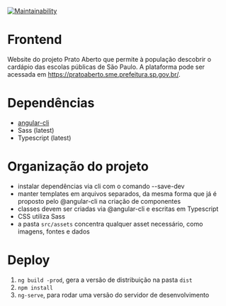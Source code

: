 [![Maintainability](https://api.codeclimate.com/v1/badges/7d34f4c49b56a7c38466/maintainability)](https://codeclimate.com/github/prefeiturasp/SME-PratoAberto-Frontend/maintainability)

# Frontend

Website do projeto Prato Aberto que permite à população descobrir o cardápio das escolas públicas de São Paulo. A plataforma pode ser acessada em https://pratoaberto.sme.prefeitura.sp.gov.br/.

# Dependências

 * [angular-cli](https://github.com/angular/angular-cli)
 * Sass (latest)
 * Typescript (latest)

# Organização do projeto

 * instalar dependências via cli com o comando --save-dev
 * manter templates em arquivos separados, da mesma forma que já é proposto pelo @angular-cli na criação de componentes
 * classes devem ser criadas via @angular-cli e escritas em Typescript
 * CSS utiliza Sass
 * a pasta `src/assets` concentra qualquer asset necessário, como imagens, fontes e dados

# Deploy

 1. `ng build -prod`, gera a versão de distribuição na pasta `dist`
 2. `npm install`
 3. `ng-serve`, para rodar uma versão do servidor de desenvolvimento
